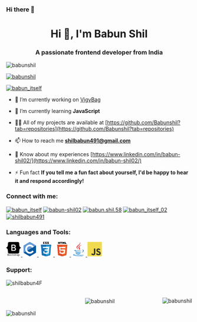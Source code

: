 ### Hi there 👋

<!--
**Babunshil/Babunshil** is a ✨ _special_ ✨ repository because its `README.md` (this file) appears on your GitHub profile.

Here are some ideas to get you started:

- 🔭 I’m currently working on ...
- 🌱 I’m currently learning ...
- 👯 I’m looking to collaborate on ...
- 🤔 I’m looking for help with ...
- 💬 Ask me about ...
- 📫 How to reach me: ...
- 😄 Pronouns: ...
- ⚡ Fun fact: ...
-->

<h1 align="center">Hi 👋, I'm Babun Shil</h1>
<h3 align="center">A passionate frontend developer from India</h3>

<p align="left"> <img src="https://komarev.com/ghpvc/?username=babunshil&label=Profile%20views&color=0e75b6&style=flat" alt="babunshil" /> </p>

<p align="left"> <a href="https://github.com/ryo-ma/github-profile-trophy"><img src="https://github-profile-trophy.vercel.app/?username=babunshil" alt="babunshil" /></a> </p>

<p align="left"> <a href="https://twitter.com/babun_itself" target="blank"><img src="https://img.shields.io/twitter/follow/babun_itself?logo=twitter&style=for-the-badge" alt="babun_itself" /></a> </p>

- 🔭 I’m currently working on [VigyBag](https://github.com/codervivek5/VigyBag)

- 🌱 I’m currently learning **JavaScript**

- 👨‍💻 All of my projects are available at [https://github.com/Babunshil?tab=repositories](https://github.com/Babunshil?tab=repositories)

- 📫 How to reach me **shilbabun491@gmail.com**

- 📄 Know about my experiences [https://www.linkedin.com/in/babun-shil02/](https://www.linkedin.com/in/babun-shil02/)

- ⚡ Fun fact **If you tell me a fun fact about yourself, I'd be happy to hear it and respond accordingly!**

<h3 align="left">Connect with me:</h3>
<p align="left">
<a href="https://twitter.com/babun_itself" target="blank"><img align="center" src="https://raw.githubusercontent.com/rahuldkjain/github-profile-readme-generator/master/src/images/icons/Social/twitter.svg" alt="babun_itself" height="30" width="40" /></a>
<a href="https://linkedin.com/in/babun-shil02" target="blank"><img align="center" src="https://raw.githubusercontent.com/rahuldkjain/github-profile-readme-generator/master/src/images/icons/Social/linked-in-alt.svg" alt="babun-shil02" height="30" width="40" /></a>
<a href="https://fb.com/babun.shil.58" target="blank"><img align="center" src="https://raw.githubusercontent.com/rahuldkjain/github-profile-readme-generator/master/src/images/icons/Social/facebook.svg" alt="babun.shil.58" height="30" width="40" /></a>
<a href="https://instagram.com/babun_itself_02" target="blank"><img align="center" src="https://raw.githubusercontent.com/rahuldkjain/github-profile-readme-generator/master/src/images/icons/Social/instagram.svg" alt="babun_itself_02" height="30" width="40" /></a>
<a href="https://www.leetcode.com/shilbabun491" target="blank"><img align="center" src="https://raw.githubusercontent.com/rahuldkjain/github-profile-readme-generator/master/src/images/icons/Social/leet-code.svg" alt="shilbabun491" height="30" width="40" /></a>
</p>

<h3 align="left">Languages and Tools:</h3>
<p align="left"> <a href="https://getbootstrap.com" target="_blank" rel="noreferrer"> <img src="https://raw.githubusercontent.com/devicons/devicon/master/icons/bootstrap/bootstrap-plain-wordmark.svg" alt="bootstrap" width="40" height="40"/> </a> <a href="https://www.cprogramming.com/" target="_blank" rel="noreferrer"> <img src="https://raw.githubusercontent.com/devicons/devicon/master/icons/c/c-original.svg" alt="c" width="40" height="40"/> </a> <a href="https://www.w3schools.com/css/" target="_blank" rel="noreferrer"> <img src="https://raw.githubusercontent.com/devicons/devicon/master/icons/css3/css3-original-wordmark.svg" alt="css3" width="40" height="40"/> </a> <a href="https://www.w3.org/html/" target="_blank" rel="noreferrer"> <img src="https://raw.githubusercontent.com/devicons/devicon/master/icons/html5/html5-original-wordmark.svg" alt="html5" width="40" height="40"/> </a> <a href="https://www.java.com" target="_blank" rel="noreferrer"> <img src="https://raw.githubusercontent.com/devicons/devicon/master/icons/java/java-original.svg" alt="java" width="40" height="40"/> </a> <a href="https://developer.mozilla.org/en-US/docs/Web/JavaScript" target="_blank" rel="noreferrer"> <img src="https://raw.githubusercontent.com/devicons/devicon/master/icons/javascript/javascript-original.svg" alt="javascript" width="40" height="40"/> </a> </p>

<h3 align="left">Support:</h3>
<p><a href="https://www.buymeacoffee.com/shilbabun4F"> <img align="left" src="https://cdn.buymeacoffee.com/buttons/v2/default-yellow.png" height="50" width="210" alt="shilbabun4F" /></a></p><br><br>

<p><img align="right" src="https://github-readme-stats.vercel.app/api/top-langs?username=babunshil&show_icons=true&locale=en&layout=compact" alt="babunshil" /></p>

<p>&nbsp;<img align="center" src="https://github-readme-stats.vercel.app/api?username=babunshil&show_icons=true&locale=en" alt="babunshil" /></p>

<p><img align="center" src="https://github-readme-streak-stats.herokuapp.com/?user=babunshil&" alt="babunshil" /></p>

